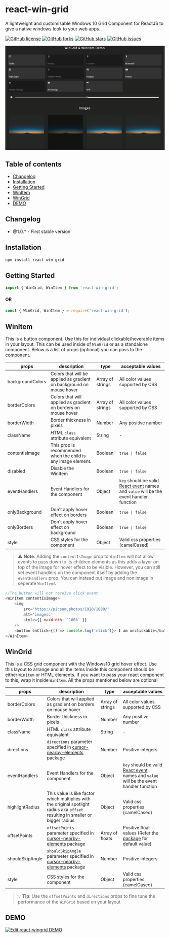 # react-win-grid

A lightweight and customisable Windows 10 Grid Component for ReactJS to give a native windows look to your web apps.

[![GitHub license](https://img.shields.io/github/license/jashgopani/react-win-grid?style=for-the-badge)](https://github.com/jashgopani/react-win-grid/blob/main/LICENSE)
[![GitHub forks](https://img.shields.io/github/forks/jashgopani/react-win-grid?style=for-the-badge)](https://github.com/jashgopani/react-win-grid/network)
[![GitHub stars](https://img.shields.io/github/stars/jashgopani/react-win-grid?style=for-the-badge)](https://github.com/jashgopani/react-win-grid/stargazers)
[![GitHub issues](https://img.shields.io/github/issues/jashgopani/react-win-grid?style=for-the-badge)](https://github.com/jashgopani/react-win-grid/issues)

![Demo](./media/react-win-grid-demo.gif)

## Table of contents

-   [Changelog](#changelog)
-   [Installation](#installation)
-   [Getting Started](#getting-started)
-   [WinItem](#winitem)
-   [WinGrid](#wingrid)
-   [DEMO](#demo)

## Changelog

-   @1.0.\* - First stable version

## Installation

```javascript
npm install react-win-grid
```

## Getting Started

```javascript
import { WinGrid, WinItem } from 'react-win-grid';
```

#### OR

```javascript
const { WinGrid, WinItem } = require('react-win-grid');
```

## WinItem

This is a button component. Use this for individual clickable/hoverable items in your layout.
This can be used inside of `WinGrid` or as a standalone component.
Below is a list of props (optional) you can pass to the component.

| props            | description                                                          | type             | acceptable values                                                                                                              |
| ---------------- | -------------------------------------------------------------------- | ---------------- | ------------------------------------------------------------------------------------------------------------------------------ |
| backgroundColors | Colors that will be applied as gradient on background on mouse hover | Array of strings | All color values supported by CSS                                                                                              |
| borderColors     | Colors that will applied as gradient on borders on mouse hover       | Array of strings | All color values supported by CSS                                                                                              |
| borderWidth      | Border thickness in pixels                                           | Number           | Any positive number                                                                                                            |
| className        | HTML `class` attribute equivalent                                    | String           | -                                                                                                                              |
| contentIsImage   | This prop is recommended when the child is any image element.        | Boolean          | `true \| false`                                                                                                                |
| disabled         | Disable the WinItem                                                  | Boolean          | `true \| false`                                                                                                                |
| eventHandlers    | Event Handlers for the component                                     | Object           | `key` should be valid [React event](https://reactjs.org/docs/events.html) names and `value` will be the event handler function |
| onlyBackground   | Don't apply hover effect on borders                                  | Boolean          | `true \| false`                                                                                                                |
| onlyBorders      | Don't apply hover effect on background                               | Boolean          | `true \| false`                                                                                                                |
| style            | CSS styles for the component                                         | Object           | Valid css properties (camelCased)                                                                                              |

> ⚠ **Note**: Adding the `contentIsImage` prop to `WinItem` will not allow events to pass down to its children elements as this adds a layer on top of the image for hover effect to be visible. However, you can still set event handlers on the component itself by adding the `eventHandlers` prop. You can instead put image and non image in seperate `WinItem`s

```javascript
//The button will not receive click event
<WinItem contentIsImage>
	<img
		src='https://picsum.photos/1920/1080/'
		alt='imagesc'
		style={{ maxWidth: `100%` }}
	/>
	<button onClick={() => console.log('click')}> I am unclickable</button>
</WinItem>
```

## WinGrid

This is a CSS grid component with the Windows10 grid hover effect.
Use this layout to arrange and all the items inside this component should be either `WinItem` or HTML elements.
If you want to pass your react component to this, wrap it inside `WinItem`.
All the props mentioned below are optional

| props           | description                                                                                                                                                                                    | type             | acceptable values                                                                                                                                                                  |
| --------------- | ---------------------------------------------------------------------------------------------------------------------------------------------------------------------------------------------- | ---------------- | ---------------------------------------------------------------------------------------------------------------------------------------------------------------------------------- |
| borderColors    | Colors that will applied as gradient on borders on mouse hover                                                                                                                                 | Array of strings | All color values supported by CSS                                                                                                                                                  |
| borderWidth     | Border thickness in pixels                                                                                                                                                                     | Number           | Any positive number                                                                                                                                                                |
| className       | HTML `class` attribute equivalent                                                                                                                                                              | String           | -                                                                                                                                                                                  |
| directions      | `directions` parameter specified in [cursor-nearby-elements](https://www.npmjs.com/package/cursor-nearby-elements#nearbyelements-directionsoffset) package                                     | Number           | Positive integers                                                                                                                                                                  |
| eventHandlers   | Event Handlers for the component                                                                                                                                                               | Object           | `key` should be valid [React event](https://reactjs.org/docs/events.html) names and `value` will be the event handler function                                                     |
| highlightRadius | This value is like factor which multiplies with the original spotlight radius aka `offset` resulting in smaller or bigger radius                                                               | Object           | Valid css properties (camelCased)                                                                                                                                                  |
| offsetPoints    | `offsetPoints` parameter specified in [cursor-nearby-elements](https://www.npmjs.com/package/cursor-nearby-elements#nearby-event--predicate-modifier-offsetpoints-shouldskipangle-) package    | Array of floats  | Positive float values (Refer the [package](https://www.npmjs.com/package/cursor-nearby-elements#nearby-event--predicate-modifier-offsetpoints-shouldskipangle-) for default value) |
| shouldSkipAngle | `shouldSkipAngle` parameter specified in [cursor-nearby-elements](https://www.npmjs.com/package/cursor-nearby-elements#nearby-event--predicate-modifier-offsetpoints-shouldskipangle-) package | Number           | Positive integers                                                                                                                                                                  |
| style           | CSS styles for the component                                                                                                                                                                   | Object           | Valid css properties (camelCased)                                                                                                                                                  |

> 💡 **Tip**: Use the `offsetPoints` and `directions` props to fine tune the performance of the `WinGrid` based on your layout

## DEMO

[![Edit react-wingrid DEMO](https://codesandbox.io/static/img/play-codesandbox.svg)](https://codesandbox.io/s/react-wingrid-demo-sehd5?fontsize=14&hidenavigation=1&theme=light&view=preview)
